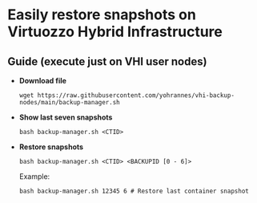 # Easily restore snapshots on Virtuozzo Hybrid Infrastructure

## Guide (execute just on VHI user nodes)

- **Download file**

  ```wget https://raw.githubusercontent.com/yohrannes/vhi-backup-nodes/main/backup-manager.sh```

- **Show last seven snapshots**

  ```bash backup-manager.sh <CTID>```

- **Restore snapshots**

  ```bash backup-manager.sh <CTID> <BACKUPID [0 - 6]>```

    Example:

      bash backup-manager.sh 12345 6 # Restore last container snapshot
